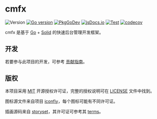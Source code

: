 # cmfx

![Version](https://img.shields.io/github/v/tag/issue9/cmfx?label=version)
[![Go version](https://img.shields.io/github/go-mod/go-version/issue9/cmfx)](https://pkg.go.dev/github.com/issue9/cmfx)
[![PkgGoDev](https://pkg.go.dev/badge/github.com/issue9/cmfx)](https://pkg.go.dev/github.com/issue9/cmfx)
[![jsDocs.io](https://img.shields.io/badge/jsDocs.io-reference-blue)](https://www.jsdocs.io/package/@cmfx/admin)
[![Test](https://github.com/issue9/cmfx/actions/workflows/test.yml/badge.svg)](https://github.com/issue9/cmfx/actions/workflows/test.yml)
[![codecov](https://codecov.io/gh/issue9/cmfx/graph/badge.svg?token=D5y3FOJk8A)](https://codecov.io/gh/issue9/cmfx)

cmfx 是基于 [Go](https://go.dev) + [Solid](https://www.solidjs.com) 的快速后台管理开发框架。

## 开发

若要参与此项目的开发，可参考 [贡献指南](https://github.com/issue9/cmfx/blob/master/CONTRIBUTING.md)。

## 版权

本项目采用 [MIT](https://opensource.org/licenses/MIT) 开源授权许可证，完整的授权说明可在 [LICENSE](https://github.com/issue9/cmfx/blob/master/LICENSE) 文件中找到。

图标源文件来自项目 [iconfiy](https://github.com/iconify/icon-sets)，每个图标可能有不同许可证。

插画源码来自 [storyset](https://storyset.com/amico)，其许可证可参考其 [terms](https://storyset.com/terms)。
